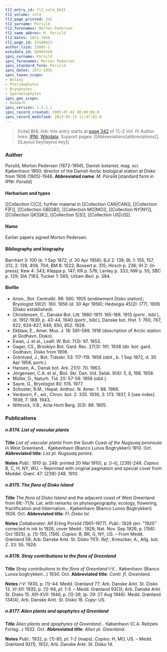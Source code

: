 ```yaml
---
tl2_entry_id: tl2_vol4_0415
tl2_volume: vol4
tl2_page_printed: 342
tl2_surname: Porsild
tl2_forenames: Morton Pedersen
tl2_name_abbrev: M. Porsild
tl2_dates: 1872-1956
tl2_page_id: 33189813
author_lsid: 25005-1
wikidata_id: Q4994348
ipni_surname: Porsild
ipni_forenames: Morten Pedersen
ipni_standard_form: Porsild
ipni_dates: 1872-1956
ipni_taxon_scope: 
- Botany
- Pteridophytes
- Bryophytes
- Spermatophytes
ipni_geo_scope: 
- Denmark
ipni_version: 1.2.1.1
ipni_record_created: 2003-07-02 00:00:00.0
ipni_record_modified: 2013-05-15 11:47:02.0
---
```


> [!cite] BHL link: this entry starts at [page 342](https://www.biodiversitylibrary.org/page/33189813) of TL-2 Vol. IV
> Author links: [IPNI](https://www.ipni.org/a/25005-1), [Wikidata](https://www.wikidata.org/wiki/Q4994348). Support pages: [[Abbreviations|abbreviations]], [[Layout key|layout key]]

### Author

Porsild, Morton Pedersen (1872-1956), Danish botanist; mag. sci. Kjøbenhavn 1900; director of the Danish Arctic biological station at Disko from 1906 (1905)-1946. 
**Abbreviated name**: *M. Porsild* \[standard form in IPNI: *Porsild*\]

#### Herbarium and types

[[Collection C|C]]; further material in [[Collection CAN|CAN]], [[Collection F|F]], [[Collection GB|GB]], [[Collection MO|MO]], [[Collection NY|NY]], [[Collection QK|QK]], [[Collection S|S]], [[Collection US|US]].

#### Name

Earlier papers signed Morton Pedersen.

#### Bibliography and biography

Barnhart 3: 100 (b. 1 Sep 1872, d. 30 Apr 1956); BJI 2: 139; BL 1: 155, 157, 313, 2: 139, 408, 704; BM 8: 1022; Bossert p. 315; Hirsch p. 236; IH 2: (in press); Kew 4: 343; Kleppa p. 147; KR p. 576; Lenley p. 333; NW p. 55; SBC p. 129; SIA 7183; Tucker 1: 565; Urban-Berl. p. 384.

#### Biofile

- Anon., Bot. Centralbl. 98: 560. 1905 (endowment Disko station); Bryologist 59(2): 160. 1956 (d. 30 Apr 1956); Hedwigia 45(2): (77). 1906 (Disko established).
- Christensen, C., Danske Bot. Litt. 1880-1911: 165-166. 1913 (portr., bibl.), id. 1912-1939, p. 43-44. 1940 (portr., bibl.), Danske bot. Hist. 1: 760, 767, 822, 824-827, 849, 850, 852. 1926.
- Ekblaw, E., Amer. Mus. J. 18: 581-589. 1918 (description of Arctic station at Godhavn, Disko).
- Ewan, J. et al., Leafl. W. Bot. 7(3): 97. 1953.
- Gager, CS., Brooklyn Bot. Gard. Rec. 27(3): 191. 1938 (dir. bot. gard. Godhavn, Disko from 1906.
- Gröntved, J., Bot. Tidsskr. 53: 117-119. 1956 (obit., b. 1 Sep 1872, d. 30 Apr 1956, portr.).
- Hansen, A., Dansk bot. Ark. 21(1): 70. 1963.
- Jörgensen, C.A. et al., Biol. Skr. Dan. Vid. Selsk. 9(4): 5, 6, 168. 1958.
- Müller, D., Naturh. Tid. 20: 57-59. 1956 (obit.).
- Sayre, G., Bryologist 80: 515. 1977.
- Schuster, R.M., Hepat. Anthoc. N. Amer. 1: 88. 1966.
- Verdoorn, F., ed., Chron. bot. 2: 335. 1936, 3: 173. 1937, 5 \[see index\]. 1939, 7: 188. 1943.
- Wittrock, V.B., Acta Horti Berg. 3(3): 89. 1905.

### Publications

##### n.8174. List of vascular plants

**Title**
*List of vascular plants* from the South Coast *of the Nugsuaq peninsula* in West Greenland... Kjøibenhavn (Bianco Lunos Bogtrykkeri) 1910. Oct.
**Abbreviated title**: *List pl. Nugsuaq penins.*

**Notes**
*Publ*.: 1910 (p. 248: printed 20 Mai 1910), p. \[i-ii\], \[239\]-248. *Copies*: B, C, H, NY, WU.  – Reprinted with original pagination and special cover from Meddel. Grønl. 47: \[239\]-248. 1910.

##### n.8175. The flora of Disko Island

**Title**
*The flora of Disko Island* and the adjacent coast of West Greenland from 66;-71;N. Lat. with remarks on phyteogeography, ecology, flowering, fructification and hibernation... Kjøbenhavn (Bianco Lunos Bogtrykkeri) 1926. Oct.
**Abbreviated title**: *Fl. Disko Isl.*

**Notes**
*Collaborator*: Alf Erling Porsild (1901-1977).
*Publ*.: 1926 (err. "1920" corrected in ink to 1926, cover Medd.: 1926; Nat. Nov. Sep 1926; p. \[156\]: Oct 1925), p. \[1\]-155, \[156\]. *Copies*: B, BR, G, NY, US. – From Medd. Grønland 58; Arb. Danske Arkt. St. Disko 11(1).
*Ref*.: Kneucker, A., Allg. bot. Z. 33: 55. 1928.

##### n.8176. Stray contributions to the flora of Greenland

**Title**
*Stray contributions to the flora of Greenland* I-V... København (Bianco Lunos bogtrykkeri...) 1930. Oct.
**Abbreviated title**: *Contr. fl. Greenland*.

**Notes**
*I-V*: 1930, p. \[1\]-44. Medd. Grønland 77; Arb. Danske Arkt. St. Disko 13.
*VI-XII*: 1935, p. \[1\]-94, *pl. 1-5.* – Medd. Grønland 93(3); Arb. Danske Arkt. St. Disko 15.
*XIII-XVII*: 1946, p. \[1\]-39, (p. 29: 27 Aug 1946). Medd. Grønland 134(4), Arb. Danske Arkt. St. Disko 16.
*Copy*: US.

##### n.8177. Alien plants and apophytes of Greenland

**Title**
*Alien plants and apophytes of Greenland*... København (C.A. Reitzels Forlag...) 1932. Oct.
**Abbreviated title**: *Alien pl. Greenland*.

**Notes**
*Publ*.: 1932, p. \[1\]-85, *pl. 1-2* (maps). *Copies*: H, MO, US. – Medd. Grønland 92(1), 1932; Arb. Danske Arkt. St. Disko 14.

